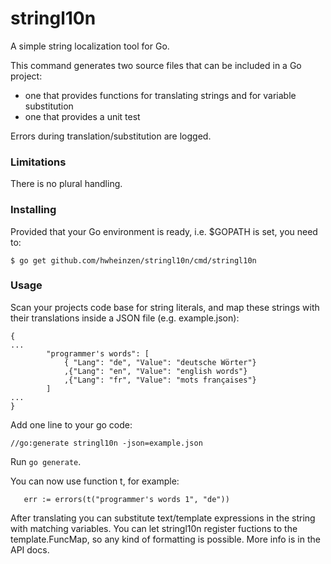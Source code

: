 # stringl10n
A simple string localization tool for Go.

This command generates two source files that can be included in a Go project:
- one that provides functions for translating strings and for variable substitution
- one that provides a unit test

Errors during translation/substitution are logged.

### Limitations
There is no plural handling.

### Installing
Provided that your Go environment is ready, i.e. $GOPATH is set, you need to:

`$ go get github.com/hwheinzen/stringl10n/cmd/stringl10n`

### Usage
Scan your projects code base for string literals, and map these strings with their translations inside a JSON file (e.g. example.json):

```
{
...
		"programmer's words": [
			{ "Lang": "de", "Value": "deutsche Wörter"}
			,{"Lang": "en", "Value": "english words"}
			,{"Lang": "fr", "Value": "mots françaises"}
		]
...
}
```

Add one line to your go code:

`//go:generate stringl10n -json=example.json`

Run `go generate`.

You can now use function t, for example:

`	err := errors(t("programmer's words 1", "de"))`

After translating you can substitute text/template expressions in
the string with matching variables. 
You can let stringl10n register fuctions to the template.FuncMap,
so any kind of formatting is possible.
More info is in the API docs.
